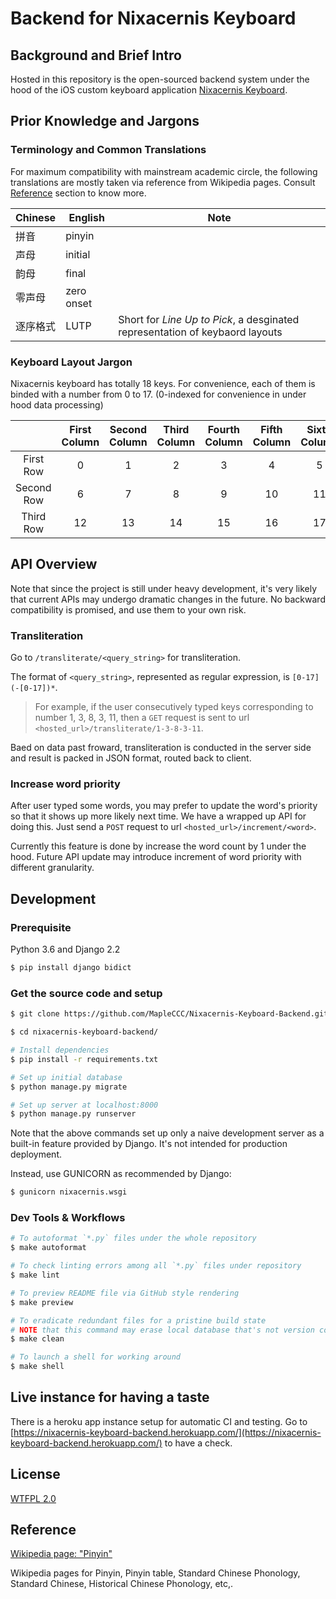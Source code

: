 # Backend for Nixacernis Keyboard

## Background and Brief Intro

Hosted in this repository is the open-sourced backend system under the hood of the iOS custom keyboard application [Nixacernis Keyboard](https://github.com/YangXuepei/Nixacernis-Keyboard).

## Prior Knowledge and Jargons

### Terminology and Common Translations

For maximum compatibility with mainstream academic circle, the following translations are mostly taken via reference from Wikipedia pages. Consult [Reference](#reference) section to know more.

| Chinese  | English    | Note                                                         |
| -------- | ---------- | ------------------------------------------------------------ |
| 拼音     | pinyin     |                                                              |
| 声母     | initial    |                                                              |
| 韵母     | final      |                                                              |
| 零声母   | zero onset |                                                              |
| 逐序格式 | LUTP       | Short for *Line Up to Pick*, a desginated representation of keybaord layouts |

### Keyboard Layout Jargon

Nixacernis keyboard has totally 18 keys. For convenience, each of them is binded with a number from 0 to 17. (0-indexed for convenience in under hood data processing)

||First Column|Second Column|Third Column|Fourth Column|Fifth Column|Sixth Column|
|:-:|:-:|:-:|:-:|:-:|:-:|:-:|
| First Row | 0 | 1 | 2 | 3 | 4 | 5 |
| Second Row | 6 | 7 | 8 | 9 | 10 | 11 |
| Third Row | 12 | 13 | 14 | 15 | 16 | 17 |

## API Overview

Note that since the project is still under heavy development, it's very likely that current APIs may undergo dramatic changes in the future. No backward compatibility is promised, and use them to your own risk.

### Transliteration

Go to `/transliterate/<query_string>` for transliteration.

The format of `<query_string>`, represented as regular expression, is `[0-17](-[0-17])*`.

> For example, if the user consecutively typed keys corresponding to number 1, 3, 8, 3, 11, then a `GET` request is sent to url `<hosted_url>/transliterate/1-3-8-3-11`.

Baed on data past froward, transliteration is conducted in the server side and result is packed in JSON format, routed back to client.

### Increase word priority

After user typed some words, you may prefer to update the word's priority so that it shows up more likely next time. We have a wrapped up API for doing this. Just send a `POST` request to url `<hosted_url>/increment/<word>`.

Currently this feature is done by increase the word count by 1 under the hood. Future API update may introduce increment of word priority with different granularity.

## Development

### Prerequisite

Python 3.6 and Django 2.2

```bash
$ pip install django bidict
```

### Get the source code and setup

```bash
$ git clone https://github.com/MapleCCC/Nixacernis-Keyboard-Backend.git

$ cd nixacernis-keyboard-backend/

# Install dependencies
$ pip install -r requirements.txt

# Set up initial database
$ python manage.py migrate

# Set up server at localhost:8000
$ python manage.py runserver
```

Note that the above commands set up only a naive development server as a built-in feature provided by Django. It's not intended for production deployment.

Instead, use GUNICORN as recommended by Django:

```bash
$ gunicorn nixacernis.wsgi
```

### Dev Tools  & Workflows

```bash
# To autoformat `*.py` files under the whole repository
$ make autoformat

# To check linting errors among all `*.py` files under repository
$ make lint

# To preview README file via GitHub style rendering
$ make preview

# To eradicate redundant files for a pristine build state
# NOTE that this command may erase local database that's not version controlled.
$ make clean

# To launch a shell for working around
$ make shell
```

## Live instance for having a taste

There is a heroku app instance setup for automatic CI and testing. Go to [https://nixacernis-keyboard-backend.herokuapp.com/](https://nixacernis-keyboard-backend.herokuapp.com/) to have a check<!--try-->.

## License

[WTFPL 2.0](./LICENSE)

## Reference

[Wikipedia page: "Pinyin"](https://www.wikiwand.com/en/Pinyin)

Wikipedia pages for Pinyin, Pinyin table, Standard Chinese Phonology, Standard Chinese, Historical Chinese Phonology, etc,.
